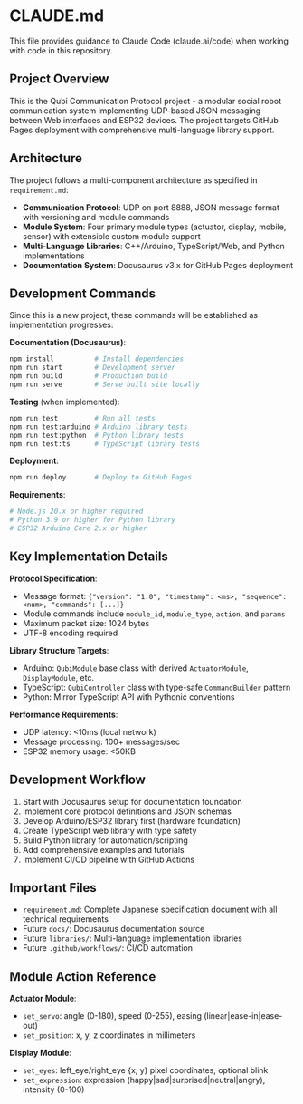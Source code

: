 # CLAUDE.md

This file provides guidance to Claude Code (claude.ai/code) when working with code in this repository.

## Project Overview

This is the Qubi Communication Protocol project - a modular social robot communication system implementing UDP-based JSON messaging between Web interfaces and ESP32 devices. The project targets GitHub Pages deployment with comprehensive multi-language library support.

## Architecture

The project follows a multi-component architecture as specified in `requirement.md`:

- **Communication Protocol**: UDP on port 8888, JSON message format with versioning and module commands
- **Module System**: Four primary module types (actuator, display, mobile, sensor) with extensible custom module support
- **Multi-Language Libraries**: C++/Arduino, TypeScript/Web, and Python implementations
- **Documentation System**: Docusaurus v3.x for GitHub Pages deployment

## Development Commands

Since this is a new project, these commands will be established as implementation progresses:

**Documentation (Docusaurus)**:
```bash
npm install          # Install dependencies
npm run start        # Development server
npm run build        # Production build
npm run serve        # Serve built site locally
```

**Testing** (when implemented):
```bash
npm run test         # Run all tests
npm run test:arduino # Arduino library tests
npm run test:python  # Python library tests
npm run test:ts      # TypeScript library tests
```

**Deployment**:
```bash
npm run deploy       # Deploy to GitHub Pages
```

**Requirements**:
```bash
# Node.js 20.x or higher required
# Python 3.9 or higher for Python library
# ESP32 Arduino Core 2.x or higher
```

## Key Implementation Details

**Protocol Specification**:
- Message format: `{"version": "1.0", "timestamp": <ms>, "sequence": <num>, "commands": [...]}`
- Module commands include `module_id`, `module_type`, `action`, and `params`
- Maximum packet size: 1024 bytes
- UTF-8 encoding required

**Library Structure Targets**:
- Arduino: `QubiModule` base class with derived `ActuatorModule`, `DisplayModule`, etc.
- TypeScript: `QubiController` class with type-safe `CommandBuilder` pattern
- Python: Mirror TypeScript API with Pythonic conventions

**Performance Requirements**:
- UDP latency: <10ms (local network)
- Message processing: 100+ messages/sec
- ESP32 memory usage: <50KB

## Development Workflow

1. Start with Docusaurus setup for documentation foundation
2. Implement core protocol definitions and JSON schemas
3. Develop Arduino/ESP32 library first (hardware foundation)
4. Create TypeScript web library with type safety
5. Build Python library for automation/scripting
6. Add comprehensive examples and tutorials
7. Implement CI/CD pipeline with GitHub Actions

## Important Files

- `requirement.md`: Complete Japanese specification document with all technical requirements
- Future `docs/`: Docusaurus documentation source
- Future `libraries/`: Multi-language implementation libraries
- Future `.github/workflows/`: CI/CD automation

## Module Action Reference

**Actuator Module**:
- `set_servo`: angle (0-180), speed (0-255), easing (linear|ease-in|ease-out)
- `set_position`: x, y, z coordinates in millimeters

**Display Module**:
- `set_eyes`: left_eye/right_eye {x, y} pixel coordinates, optional blink
- `set_expression`: expression (happy|sad|surprised|neutral|angry), intensity (0-100)